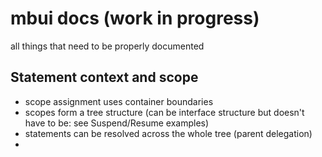 # mbui docs (work in progress)

all things that need to be properly documented

## Statement context and scope

- scope assignment uses container boundaries
- scopes form a tree structure (can be interface structure but doesn't have to be: see Suspend/Resume examples)
- statements can be resolved across the whole tree (parent delegation)
- 


